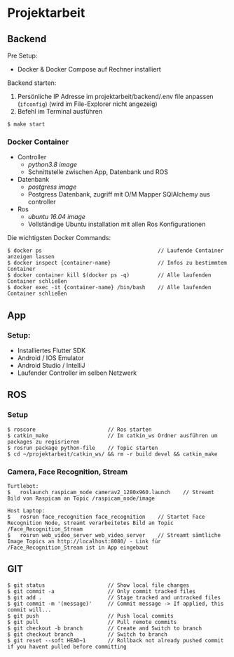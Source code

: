 # Projektarbeit

## Backend

Pre Setup:
  - Docker & Docker Compose auf Rechner installiert

Backend starten:
  1. Persönliche IP Adresse im projektarbeit/backend/.env file anpassen (`ifconfig`) (wird im File-Explorer nicht angezeig)
  2. Befehl im Terminal ausführen

    $ make start

### Docker Container

- Controller
    - _python3.8 image_
    - Schnittstelle zwischen App, Datenbank und ROS
- Datenbank
    - _postgress image_
    - Postgress Datenbank, zugriff mit O/M Mapper SQlAlchemy aus controller
- Ros  
    - _ubuntu 16.04 image_ 
    - Vollständige Ubuntu installation mit allen Ros Konfigurationen


Die wichtigsten Docker Commands:

    $ docker ps                                     // Laufende Container anzeigen lassen
    $ docker inspect {container-name}               // Infos zu bestimmtem Container
    $ docker container kill $(docker ps -q)         // Alle laufenden Container schließen
    $ docker exec -it {container-name} /bin/bash    // Alle laufenden Container schließen

## App

### Setup:

- Installiertes Flutter SDK
- Android / IOS Emulator
- Android Studio / IntelliJ
- Laufender Controller im selben Netzwerk


## ROS

### Setup

    $ roscore                       // Ros starten
    $ catkin_make                   // Im catkin_ws Ordner ausführen um packages zu regisrieren
    $ rosrun package python-file    // Topic starten
    $ cd ~/projektarbeit/catkin_ws/ && rm -r build devel && catkin_make


### Camera, Face Recognition, Stream

    Turtlebot:
    $	roslaunch raspicam_node camerav2_1280x960.launch	// Streamt Bild von Raspicam an Topic /raspicam_node/image

    Host Laptop:
    $	rosrun face_recognition face_recognition	// Startet Face Recognition Node, streamt verarbeitetes Bild an Topic /Face_Recognition_Stream 
    $	rosrun web_video_server web_video_server  	// Streamt sämtliche Image Topics an http://localhost:8080/ - Link für /Face_Recognition_Stream ist in App eingebaut

	


## GIT

    $ git status                    // Show local file changes
    $ git commit -a                 // Only commit tracked files
    $ git add .                     // Stage tracked and untracked files
    $ git commit -m '(message)'     // Commit message -> If applied, this commit will...
    $ git push                      // Push local commits
    $ git pull                      // Pull remote commits
    $ git checkout -b branch        // Create and Switch to branch
    $ git checkout branch           // Switch to branch
    $ git reset --soft HEAD~1       // Rollback not already pushed commit if you havent pulled before committing
